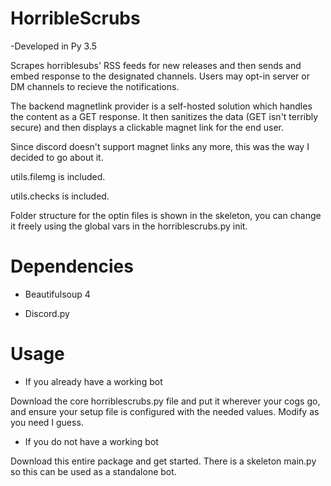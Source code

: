 # HorribleScrubs

-Developed in Py 3.5

Scrapes horriblesubs' RSS feeds for new releases and then sends and embed response to the designated channels.
Users may opt-in server or DM channels to recieve the notifications.

The backend magnetlink provider is a self-hosted solution which handles the content as a GET response.
It then sanitizes the data (GET isn't terribly secure) and then displays a clickable magnet link for the end user.

Since discord doesn't support magnet links any more, this was the way I decided to go about it.

utils.filemg is included.

utils.checks is included.

Folder structure for the optin files is shown in the skeleton, you can change it freely using the global vars in the horriblescrubs.py init.

# Dependencies

* Beautifulsoup 4

* Discord.py

# Usage

* If you already have a working bot

Download the core horriblescrubs.py file and put it wherever your cogs go, and ensure your setup file is configured with the needed values. Modify as you need I guess.

* If you do not have a working bot

Download this entire package and get started. There is a skeleton main.py so this can be used as a standalone bot.